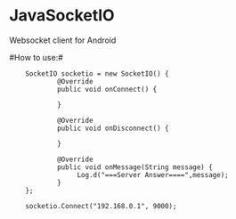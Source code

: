 JavaSocketIO
============

Websocket client for Android


#How to use:#


        SocketIO socketio = new SocketIO() {
                @Override
                public void onConnect() {
        
                }
        
                @Override
                public void onDisconnect() {
        
                }
        
                @Override
                public void onMessage(String message) {
                     Log.d("===Server Answer====",message);
                }
        };
    
        socketio.Connect("192.168.0.1", 9000);

